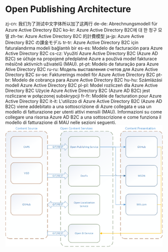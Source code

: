 # Open Publishing Architecture

zj-cn: 我们为了测试中文字体所以加了这两行
de-de: Abrechnungsmodell für Azure Active Directory B2C
ko-kr: Azure Active Directory B2C에 대 한 청구 모델
zh-tw: Azure Active Directory B2C 的計費模型
ja-jp: Azure Active Directory B2C の課金モデル
tr-tr: Azure Active Directory B2C için faturalandırma modeli bağlantılı bir 
es-es: Modelo de facturación para Azure Active Directory B2C
cs-cz: Využití Azure Active Directory B2C (Azure AD B2C) se účtuje na propojené předplatné Azure a používá model fakturace měsíčně aktivních uživatelů (MAU). 
pt-pt: Modelo de faturação para Azure Ative Directory B2C
ru-ru: Модель выставления счетов для Azure Active Directory B2C
sv-se: Fakturerings modell för Azure Active Directory B2C
pt-br: Modelo de cobrança para Azure Active Directory B2C
hu-hu: Számlázási modell Azure Active Directory B2C
pl-pl: Model rozliczeń dla Azure Active Directory B2C Użycie Azure Active Directory B2C (Azure AD B2C) jest rozliczane w połączonej subskrypcji 
fr-fr: Modèle de facturation pour Azure Active Directory B2C
it-it: L'utilizzo di Azure Active Directory B2C (Azure AD B2C) viene addebitato a una sottoscrizione di Azure collegata e usa un modello di fatturazione per utenti attivi mensili (MAU). Informazioni su come collegare una risorsa Azure AD B2C a una sottoscrizione e come funziona il modello di fatturazione di MAU nelle sezioni seguenti.
![Service Architecture](../images/OpenPublishingServiceArchitecture.png)
